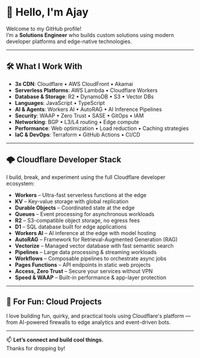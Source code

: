 # 👋 Hello, I'm Ajay

Welcome to my GitHub profile!  
I’m a **Solutions Engineer** who builds custom solutions using modern developer platforms and edge-native technologies.

---

## 🛠️ What I Work With

- **3x CDN**: Cloudflare  • AWS CloudFront • Akamai
- **Serverless Platforms**: AWS Lambda • Cloudflare Workers  
- **Database & Storage**: R2 • DynamoDB • S3 • Vector DBs  
- **Languages**: JavaScript • TypeScript  
- **AI & Agents**: Workers AI • AutoRAG • AI Inference Pipelines  
- **Security**: WAAP • Zero Trust • SASE • GitOps • IAM  
- **Networking**: BGP • L3/L4 routing • Edge compute  
- **Performance**: Web optimization • Load reduction • Caching strategies  
- **IaC & DevOps**: Terraform • GitHub Actions • CI/CD  

---

## 🌩️ Cloudflare Developer Stack

I build, break, and experiment using the full Cloudflare developer ecosystem:

- **Workers** – Ultra-fast serverless functions at the edge  
- **KV** – Key-value storage with global replication  
- **Durable Objects** – Coordinated state at the edge  
- **Queues** – Event processing for asynchronous workloads  
- **R2** – S3-compatible object storage, no egress fees  
- **D1** – SQL database built for edge applications  
- **Workers AI** – AI inference at the edge with model hosting  
- **AutoRAG** – Framework for Retrieval-Augmented Generation (RAG)  
- **Vectorize** – Managed vector database with fast semantic search  
- **Pipelines** – Large data processing & streaming workloads  
- **Workflows** – Composable pipelines to orchestrate async jobs  
- **Pages Functions** – API endpoints in static web projects  
- **Access, Zero Trust** – Secure your services without VPN  
- **Speed & WAAP** – Built-in performance & app-layer protection  

---

## 🧪 For Fun: Cloud Projects

I love building fun, quirky, and practical tools using Cloudflare's platform —  
from AI-powered firewalls to edge analytics and event-driven bots.

---

📫 **Let’s connect and build cool things.**  
Thanks for dropping by!
